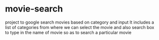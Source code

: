 # movie-search
project to google search movies based on category and input
It includes a list of categories from where we can select the movie and also search box to type in the name of movie so as to search a particular movie
